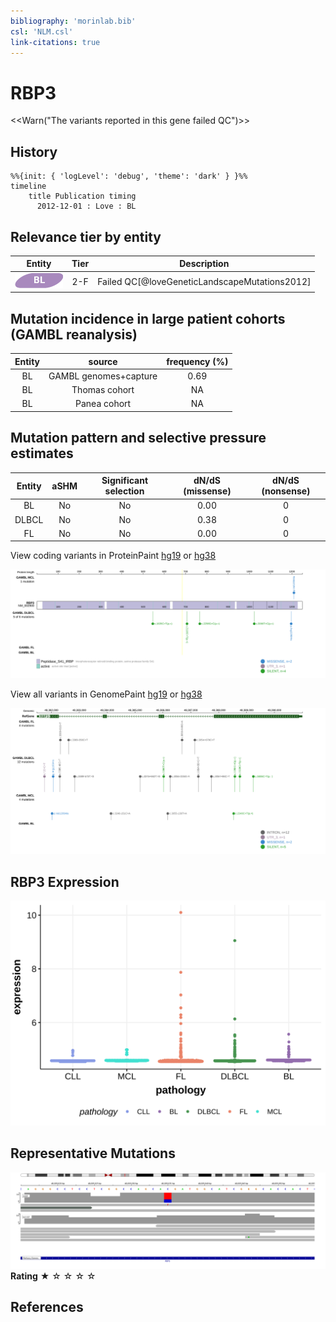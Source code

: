 ```yaml
---
bibliography: 'morinlab.bib'
csl: 'NLM.csl'
link-citations: true
---
```

# RBP3

<<Warn("The variants reported in this gene failed QC")>>

## History
```mermaid
%%{init: { 'logLevel': 'debug', 'theme': 'dark' } }%%
timeline
    title Publication timing
      2012-12-01 : Love : BL
```

## Relevance tier by entity

|Entity|Tier|Description                           |
|:------:|:----:|--------------------------------------|
|![BL](images/icons/BL_tier2.png)    |2-F   |Failed QC[@loveGeneticLandscapeMutations2012]|

## Mutation incidence in large patient cohorts (GAMBL reanalysis)

|Entity|source               |frequency (%)|
|:------:|:---------------------:|:-------------:|
|BL    |GAMBL genomes+capture|0.69         |
|BL    |Thomas cohort        |  NA         |
|BL    |Panea cohort         |  NA         |

## Mutation pattern and selective pressure estimates

|Entity|aSHM|Significant selection|dN/dS (missense)|dN/dS (nonsense)|
|:------:|:----:|:---------------------:|:----------------:|:----------------:|
|BL    |No  |No                   |0.00            |0               |
|DLBCL |No  |No                   |0.38            |0               |
|FL    |No  |No                   |0.00            |0               |



View coding variants in ProteinPaint [hg19](https://morinlab.github.io/LLMPP/GAMBL/RBP3_protein.html)  or [hg38](https://morinlab.github.io/LLMPP/GAMBL/RBP3_protein_hg38.html)

![](images/proteinpaint/RBP3_NM_002900.svg)

View all variants in GenomePaint [hg19](https://morinlab.github.io/LLMPP/GAMBL/RBP3.html)  or [hg38](https://morinlab.github.io/LLMPP/GAMBL/RBP3_hg38.html)

![](images/proteinpaint/RBP3.svg)

## RBP3 Expression
![](images/gene_expression/RBP3_by_pathology.svg)
<!-- ORIGIN: loveGeneticLandscapeMutations2012 -->
<!-- BL: loveGeneticLandscapeMutations2012 -->

## Representative Mutations

![](primary/Love_RBP3.svg)
**Rating**
&starf; &star; &star; &star; &star;


## References

